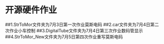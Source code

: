 # 开源硬件作业
##1.StrToMor文件夹为7月3日第一次作业莫斯电码
##2.car文件夹为7月4日第二次作业小车控制 
##3.DigitalTube文件夹为7月4日第三次作业数码管显示
##4.StrToMor_New文件夹为7月5日第四次作业重写莫斯电码
